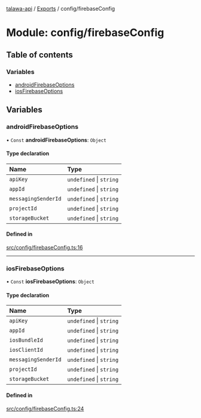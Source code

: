 [talawa-api](../README.md) / [Exports](../modules.md) / config/firebaseConfig

# Module: config/firebaseConfig

## Table of contents

### Variables

- [androidFirebaseOptions](config_firebaseConfig.md#androidfirebaseoptions)
- [iosFirebaseOptions](config_firebaseConfig.md#iosfirebaseoptions)

## Variables

### androidFirebaseOptions

• `Const` **androidFirebaseOptions**: `Object`

#### Type declaration

| Name | Type |
| :------ | :------ |
| `apiKey` | `undefined` \| `string` |
| `appId` | `undefined` \| `string` |
| `messagingSenderId` | `undefined` \| `string` |
| `projectId` | `undefined` \| `string` |
| `storageBucket` | `undefined` \| `string` |

#### Defined in

[src/config/firebaseConfig.ts:16](https://github.com/Veer0x1/talawa-api/blob/4ede423/src/config/firebaseConfig.ts#L16)

___

### iosFirebaseOptions

• `Const` **iosFirebaseOptions**: `Object`

#### Type declaration

| Name | Type |
| :------ | :------ |
| `apiKey` | `undefined` \| `string` |
| `appId` | `undefined` \| `string` |
| `iosBundleId` | `undefined` \| `string` |
| `iosClientId` | `undefined` \| `string` |
| `messagingSenderId` | `undefined` \| `string` |
| `projectId` | `undefined` \| `string` |
| `storageBucket` | `undefined` \| `string` |

#### Defined in

[src/config/firebaseConfig.ts:24](https://github.com/Veer0x1/talawa-api/blob/4ede423/src/config/firebaseConfig.ts#L24)
